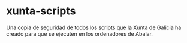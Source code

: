 # xunta-scripts
Una copia de seguridad de todos los scripts que la Xunta de Galicia ha creado para que se ejecuten en los ordenadores de Abalar.
